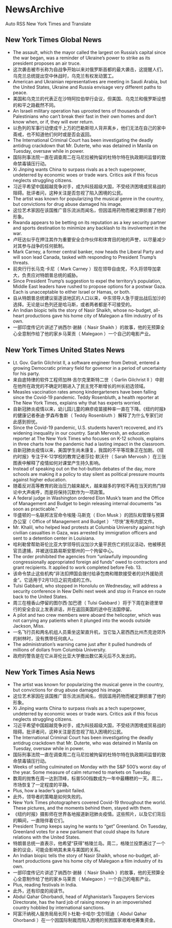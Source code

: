 # NewsArchive
Auto RSS New York Times and Translate

## New York Times Global News
* The assault, which the mayor called the largest on Russia’s capital since the war began, was a reminder of Ukraine’s power to strike as its president proposes an air truce.
* 这次袭击被市长称为自战争开始以来对俄罗斯首都的最大袭击，这提醒人们，乌克兰总统提出空中休战时，乌克兰有权发动罢工。
* American and Ukrainian representatives are meeting in Saudi Arabia, but the United States, Ukraine and Russia envisage very different paths to peace.
* 美国和乌克兰的代表正在沙特阿拉伯举行会议，但美国、乌克兰和俄罗斯设想的和平之路截然不同。
* An Israeli military operation has uprooted tens of thousands of Palestinians who can’t break their fast in their own homes and don’t know when, or if, they will ever return.
* 以色列的军事行动使成千上万的巴勒斯坦人背井离乡，他们无法在自己的家中斋戒，也不知道他们何时或是否会返回。
* The International Criminal Court has been investigating the deadly antidrug crackdown that Mr. Duterte, who was detained in Manila on Tuesday, oversaw while in power.
* 国际刑事法院一直在调查周二在马尼拉被拘留的杜特尔特在执政期间监督的致命禁毒镇压行动。
* Xi Jinping wants China to surpass rivals as a tech superpower, undeterred by economic woes or trade wars. Critics ask if this focus neglects struggling citizens.
* 习近平希望中国超越竞争对手，成为科技超级大国，不受经济困境或贸易战的阻碍。批评者问，这种关注是否忽视了陷入困境的公民。
* The artist was known for popularizing the musical genre in the country, but convictions for drug abuse damaged his image.
* 这位艺术家因在该国推广音乐流派而闻名，但因滥用药物而被定罪损害了他的形象。
* Rwanda appears to be betting on its reputation as a key security partner and sports destination to minimize any backlash to its involvement in the war.
* 卢旺达似乎在押注其作为重要安全合作伙伴和体育目的地的声誉，以尽量减少对其参与战争的任何抵制。
* Mark Carney, a former central banker, now heads the Liberal Party and will soon lead Canada, tasked with responding to President Trump’s threats.
* 前央行行长马克·卡尼（ Mark Carney ）现在领导自由党，不久将领导加拿大，负责应对特朗普总统的威胁。
* Since President Trump’s suggestion to expel the territory’s population, Middle East leaders have rushed to propose options for a postwar Gaza. Each is unacceptable to either Israel or Hamas, or both.
* 自从特朗普总统建议驱逐该地区的人口以来，中东领导人急于提出战后加沙的选择。无论是以色列还是哈马斯，或者两者都是不可接受的。
* An Indian biopic tells the story of Nasir Shaikh, whose no-budget, all-heart productions gave his home city of Malegaon a film industry of its own.
* 一部印度传记片讲述了纳西尔·谢赫（ Nasir Shaikh ）的故事，他的无预算全心全意制作给了他的家乡马莱贡（ Malegaon ）一个自己的电影产业。

## New York Times United States News
* Lt. Gov. Garlin Gilchrist II, a software engineer from Detroit, entered a growing Democratic primary field for governor in a period of uncertainty for his party.
* 来自底特律的软件工程师加林·吉尔克里斯特二世（ Garlin Gilchrist II ）中尉在他所在政党的不确定时期进入了民主党不断增长的州长初选领域。
* Measles vaccination rates among kindergarteners have been falling since the Covid-19 pandemic. Teddy Rosenbluth, a health reporter at The New York Times, explains why that has experts worried.
* 自新冠肺炎疫情以来，幼儿园儿童的麻疹疫苗接种率一直在下降。《纽约时报》的健康记者泰迪·罗森布鲁斯（ Teddy Rosenbluth ）解释了为什么专家们对此感到担忧。
* Since the Covid-19 pandemic, U.S. students haven’t recovered, and it’s widening inequality in our country. Sarah Mervosh, an education reporter at The New York Times who focuses on K-12 schools, explains in three charts how the pandemic had a lasting impact in the classroom.
* 自新冠肺炎疫情以来，美国学生尚未康复，我国的不平等现象正在加剧。《纽约时报》专注于K-12学校的教育记者莎拉·默沃什（ Sarah Mervosh ）在三张图表中解释了疫情如何对课堂产生持久影响。
* Instead of speaking out on the hot-button debates of the day, more schools are making it a policy to stay silent as political pressure mounts against higher education.
* 随着反对高等教育的政治压力越来越大，越来越多的学校不再在当天的热门辩论中大声疾呼，而是将保持沉默作为一项政策。
* A federal judge in Washington ordered Elon Musk’s team and the Office of Management and Budget to begin releasing internal documents “as soon as practicable.”
* 华盛顿的一名联邦法官命令埃隆·马斯克（ Elon Musk ）的团队和管理与预算办公室（ Office of Management and Budget ） “尽快”发布内部文件。
* Mr. Khalil, who helped lead protests at Columbia University against high civilian casualties in Gaza, was arrested by immigration officers and sent to a detention center in Louisiana.
* 哈利勒曾帮助哥伦比亚大学领导抗议加沙大量平民伤亡的抗议活动，他被移民官员逮捕，并被送往路易斯安那州的一个拘留中心。
* The order prohibited the agencies from “unlawfully impounding congressionally appropriated foreign aid funds” owed to contractors and grant recipients. It applied to work completed before Feb. 13.
* 该命令禁止这些机构“非法扣押国会拨付给承包商和赠款接受者的对外援助资金”。它适用于2月13日之前完成的工作。
* Tulsi Gabbard, who stopped in Honolulu on Wednesday, will address a security conference in New Delhi next week and stop in France en route back to the United States.
* 周三在檀香山停留的图尔西·加巴德（ Tulsi Gabbard ）将于下周在新德里举行的安全会议上发表讲话，并在返回美国的途中在法国停留。
* A pilot and two crew members were aboard the helicopter, which was not carrying any patients when it plunged into the woods outside Jackson, Miss.
* 一名飞行员和两名机组人员乘坐这架直升机，当它坠入密西西比州杰克逊郊外的树林时，没有携带任何病人。
* The administration’s warning came just after it pulled hundreds of millions of dollars from Columbia University.
* 政府的警告是在它从哥伦比亚大学撤出数亿美元后不久发出的。

## New York Times Asia News
* The artist was known for popularizing the musical genre in the country, but convictions for drug abuse damaged his image.
* 这位艺术家因在该国推广音乐流派而闻名，但因滥用药物而被定罪损害了他的形象。
* Xi Jinping wants China to surpass rivals as a tech superpower, undeterred by economic woes or trade wars. Critics ask if this focus neglects struggling citizens.
* 习近平希望中国超越竞争对手，成为科技超级大国，不受经济困境或贸易战的阻碍。批评者问，这种关注是否忽视了陷入困境的公民。
* The International Criminal Court has been investigating the deadly antidrug crackdown that Mr. Duterte, who was detained in Manila on Tuesday, oversaw while in power.
* 国际刑事法院一直在调查周二在马尼拉被拘留的杜特尔特在执政期间监督的致命禁毒镇压行动。
* Weeks of selling culminated on Monday with the S&amp;P 500’s worst day of the year. Some measure of calm returned to markets on Tuesday.
* 数周的抛售在周一达到顶峰，标普500指数成为一年中最糟糕的一天。周二，市场恢复了一定程度的平静。
* Plus, how a leader’s gambit failed.
* 此外，领导者的策略是如何失败的。
* New York Times photographers covered Covid-19 throughout the world. These pictures, and the moments behind them, stayed with them.
* 《纽约时报》摄影师在世界各地报道新冠肺炎疫情。这些照片，以及它们背后的瞬间，一直陪伴着它们。
* President Trump keeps saying he wants to “get” Greenland. On Tuesday, Greenland votes for a new parliament that could shape its future relations with the United States.
* 特朗普总统一直表示，他希望“获得”格陵兰岛。周二，格陵兰投票通过了一个新的议会，可能会影响其未来与美国的关系。
* An Indian biopic tells the story of Nasir Shaikh, whose no-budget, all-heart productions gave his home city of Malegaon a film industry of its own.
* 一部印度传记片讲述了纳西尔·谢赫（ Nasir Shaikh ）的故事，他的无预算全心全意制作给了他的家乡马莱贡（ Malegaon ）一个自己的电影产业。
* Plus, reading festivals in India.
* 此外，还有印度的阅读节。
* Abdul Qahar Ghorbandi, head of Afghanistan’s Taxpayers Services Directorate, has the hard job of raising money in an impoverished country hobbled by international sanctions.
* 阿富汗纳税人服务局局长阿卜杜勒·卡哈尔·戈尔班迪（ Abdul Qahar Ghorbandi ）在一个因国际制裁而陷入困境的贫困国家艰难地筹集资金。

